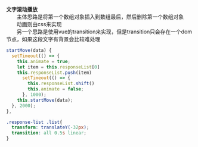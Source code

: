 **文字滚动播放**</br>
　　主体思路是将第一个数组对象插入到数组最后，然后删除第一个数组对象</br>
　　动画则由css来实现</br>
　　另一个思路是使用vue的transition来实现，但是transition只会存在一个dom节点，如果这段文字有背景会比较难处理</br>
```javascript
startMove(data) {
  setTimeout(() => {
	this.animate = true;
	let item = this.responseList[0]
	this.responseList.push(item)
	  setTimeout(() => {
		this.responseList.shift()
		this.animate = false;
	  }, 1000);
	this.startMove(data);
  }, 2000);
},
```
```css
.response-list .list{
  transform: translateY(-32px);
  transition: all 0.5s linear;
}
```
